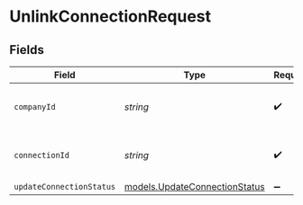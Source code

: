 # UnlinkConnectionRequest


## Fields

| Field                                                                | Type                                                                 | Required                                                             | Description                                                          | Example                                                              |
| -------------------------------------------------------------------- | -------------------------------------------------------------------- | -------------------------------------------------------------------- | -------------------------------------------------------------------- | -------------------------------------------------------------------- |
| `companyId`                                                          | *string*                                                             | :heavy_check_mark:                                                   | Unique identifier for a company.                                     | 8a210b68-6988-11ed-a1eb-0242ac120002                                 |
| `connectionId`                                                       | *string*                                                             | :heavy_check_mark:                                                   | Unique identifier for a connection.                                  | 2e9d2c44-f675-40ba-8049-353bfcb5e171                                 |
| `updateConnectionStatus`                                             | [models.UpdateConnectionStatus](../models/updateconnectionstatus.md) | :heavy_minus_sign:                                                   | N/A                                                                  |                                                                      |